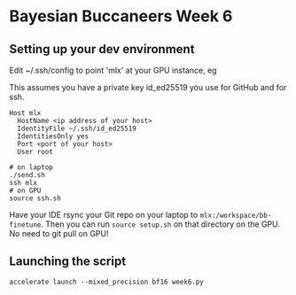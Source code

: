# Bayesian Buccaneers Week 6

## Setting up your dev environment

Edit ~/.ssh/config to point 'mlx' at your GPU instance, eg

This assumes you have a private key id_ed25519 you use for GitHub and for ssh.

```
Host mlx
  HostName <ip address of your host>
  IdentityFile ~/.ssh/id_ed25519
  IdentitiesOnly yes
  Port <port of your host>
  User root
```

```
# on laptop
./send.sh
ssh mlx
# on GPU
source ssh.sh
```

Have your IDE rsync your Git repo on your laptop to `mlx:/workspace/bb-finetune`. Then you can run `source setup.sh` on
that directory on the GPU. No need to git pull on GPU!

## Launching the script

```
accelerate launch --mixed_precision bf16 week6.py
```